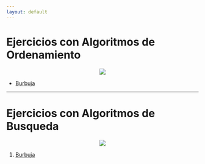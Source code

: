 ```yaml
---
layout: default
---
```




<h1>Ejercicios con Algoritmos de Ordenamiento</h1>


<div align="center">
<img src="https://ugc.kn3.net/i/760x/http://poiritem.files.wordpress.com/2009/12/agentes-basados-en-busqueda.png">
</div>


<ul>

  <li><a href="https://github.com/Byrontosh/PrograCD/tree/burbuja" target="_blank">Burbuja</a></li>
  
</ul>



<hr>


<h1>Ejercicios con Algoritmos de Busqueda</h1>

<div align="center">
<img src="https://encrypted-tbn0.gstatic.com/images?q=tbn%3AANd9GcT80aoB0F1j-BIij97MMvrSJp8hiiM5BiR1LQ&usqp=CAU">
</div>


<ol>

  <li><a href="https://github.com/Byrontosh/PrograCD/tree/lineal">Burbuja</a></li>
  
</ol>
